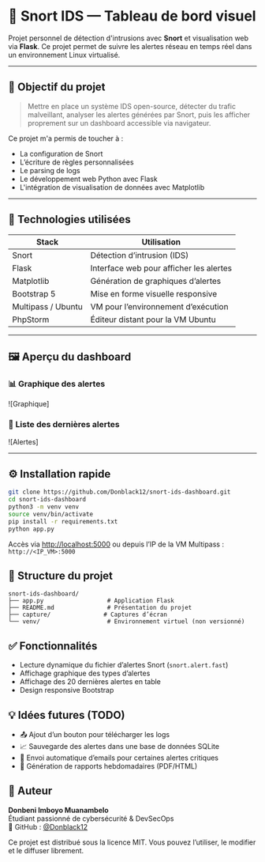 # 🚨 Snort IDS — Tableau de bord visuel

Projet personnel de détection d'intrusions avec **Snort** et visualisation web via **Flask**. Ce projet permet de suivre les alertes réseau en temps réel dans un environnement Linux virtualisé.

---

## 🎯 Objectif du projet

> Mettre en place un système IDS open-source, détecter du trafic malveillant, analyser les alertes générées par Snort, puis les afficher proprement sur un dashboard accessible via navigateur.

Ce projet m'a permis de toucher à :
- La configuration de Snort
- L’écriture de règles personnalisées
- Le parsing de logs
- Le développement web Python avec Flask
- L'intégration de visualisation de données avec Matplotlib

---

## 🧰 Technologies utilisées

| Stack | Utilisation |
|-------|-------------|
| Snort | Détection d’intrusion (IDS) |
| Flask | Interface web pour afficher les alertes |
| Matplotlib | Génération de graphiques d’alertes |
| Bootstrap 5 | Mise en forme visuelle responsive |
| Multipass / Ubuntu | VM pour l’environnement d’exécution |
| PhpStorm | Éditeur distant pour la VM Ubuntu |

---

## 🖼️ Aperçu du dashboard

### 📊 Graphique des alertes
![Graphique]

### 🧾 Liste des dernières alertes
![Alertes]

---

## ⚙️ Installation rapide

```bash
git clone https://github.com/Donblack12/snort-ids-dashboard.git
cd snort-ids-dashboard
python3 -m venv venv
source venv/bin/activate
pip install -r requirements.txt
python app.py
```

Accès via [http://localhost:5000](http://localhost:5000) ou depuis l’IP de la VM Multipass : `http://<IP_VM>:5000`


## 📂 Structure du projet

```
snort-ids-dashboard/
├── app.py                  # Application Flask
├── README.md               # Présentation du projet
├── capture/               # Captures d’écran
└── venv/                   # Environnement virtuel (non versionné)
```


## ✅ Fonctionnalités

- Lecture dynamique du fichier d’alertes Snort (`snort.alert.fast`)
- Affichage graphique des types d’alertes
- Affichage des 20 dernières alertes en table
- Design responsive Bootstrap


## 💡 Idées futures (TODO)

- 📤 Ajout d’un bouton pour télécharger les logs
- 📈 Sauvegarde des alertes dans une base de données SQLite
- 📨 Envoi automatique d’emails pour certaines alertes critiques
- 📄 Génération de rapports hebdomadaires (PDF/HTML)


## 👤 Auteur

**Donbeni Imboyo Muanambelo**  
Étudiant passionné de cybersécurité & DevSecOps  
🔗 GitHub : [@Donblack12](https://github.com/Donblack12)

Ce projet est distribué sous la licence MIT. Vous pouvez l’utiliser, le modifier et le diffuser librement.
